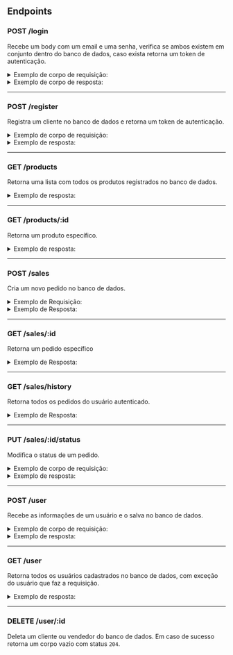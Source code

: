 ## Endpoints

### POST /login

Recebe um body com um email e uma senha, verifica se ambos existem em conjunto dentro do banco de dados, caso exista retorna um token de autenticação.

<details>
  <summary>Exemplo de corpo de requisição:</summary>
  
```json
{
  "email": "lewishamilton@gmail.com",
  "password": "123456"
}
```
  
</details>

<details>
  <summary>Exemplo de corpo de resposta:</summary>
  
#### Retorna um status `200`

```json
{
  "token": "eyJhbGciOiJIUzI1NiIsInR5cCI6IkpXVCJ9.eyJwYXlsb2FkIjp7ImlkIjo1LCJkaXNwbGF5TmFtZSI6InVzdWFyaW8gZGUgdGVzdGUiLCJlbWFpbCI6InRlc3RlQGVtYWlsLmNvbSIsImltYWdlIjoibnVsbCJ9LCJpYXQiOjE2MjAyNDQxODcsImV4cCI6MTYyMDY3NjE4N30.Roc4byj6mYakYqd9LTCozU1hd9k_Vw5IWKGL4hcCVG8"
}
```

#### Caso não exista retorna um erro com status `404`

```json
{
  "message": "User not found"
}
```

</details>

<hr/>

### POST /register

Registra um cliente no banco de dados e retorna um token de autenticação.

<details>
  <summary>Exemplo de corpo de requisição:</summary>
  
```json
{
  "name": "Brett Wiltshire",
  "email": "brett@email.com",
  "password": "123456"
}
```
  
</details>

<details>
  <summary>Exemplo de resposta:</summary>

#### Retorna um status `201`

```json
{
  "token": "eyJhbGciOiJIUzI1NiIsInR5cCI6IkpXVCJ9.eyJwYXlsb2FkIjp7ImlkIjo1LCJkaXNwbGF5TmFtZSI6InVzdWFyaW8gZGUgdGVzdGUiLCJlbWFpbCI6InRlc3RlQGVtYWlsLmNvbSIsImltYWdlIjoibnVsbCJ9LCJpYXQiOjE2MjAyNDQxODcsImV4cCI6MTYyMDY3NjE4N30.Roc4byj6mYakYqd9LTCozU1hd9k_Vw5IWKGL4hcCVG8"
}
```

#### Caso alguma informação esteja com formato inválido retorna um status `422`

```json
{
  "message": "Error message"
}
```

#### Caso o usuário já exista retorna um status `409`

```json
{
  "message": "User already exists"
}
```

</details>

<hr/>

### GET /products

Retorna uma lista com todos os produtos registrados no banco de dados.

<details>
  <summary>Exemplo de resposta:</summary>
  
```json
[
  {
    "id": 1,
    "name": "Skol Lata 250ml",
    "price": 2.20,
    "urlImage": "http://localhost:3001/images/skol_lata_350ml.jpg"
  },
  /* ... */
]
```
  
</details>

<hr/>

### GET /products/:id

Retorna um produto específico.

<details>
  <summary>Exemplo de resposta:</summary>
  
```json
{
  "id": 1,
  "name": "Skol Lata 250ml",
  "price": 2.20,
  "urlImage": "http://localhost:3001/images/skol_lata_350ml.jpg"
},
```
  
#### Caso não exista retorna um erro com status `404`

```json
{
  "message": "Product not found"
}
```

</details>

<hr/>

### POST /sales

Cria um novo pedido no banco de dados.

<details>
  <summary>Exemplo de Requisição:</summary>
  
```json
{
  "sellerId": 2,
  "totalPrice": 9.70,
  "deliveryAddress": "Av. Marechal Rondon",
  "deliveryNumber": "149",
  "products": [
    {
      "id": 1,
      "quantity": 3,
    },
    {
      "id": 2,
      "quantity": 2
    },
    {
      "id": 3,
      "quantity": 1
    }
  ]
}
```

</details>

<details>
  <summary>Exemplo de Resposta:</summary>
  
```json
{
  "id": 1,
  "userId": 3,
  "sellerId": 1,
  "totalPrice": 20,
  "deliveryAddress": "Av. Municipal",
  "deliveryNumber": "2495",
  "saleDate": "2022-11-30T21:36:47.000Z",
  "status": "PENDENTE",
  "products": [
    {
      "id": 1,
      "name": "Skol Lata 250ml",
      "price": 2.2,
      "urlImage": "http://localhost:3001/images/skol_lata_350ml.jpg",
      "quantity": 2
    },
    {
      "id": 3,
      "name": "Antarctica Pilsen 300ml",
      "price": 2.49,
      "urlImage": "http://localhost:3001/images/antarctica_pilsen_300ml.jpg",
      "quantity": 1
    }
  ]
}
```

#### Caso alguma informação esteja com formato inválido retorna um status `422`

```json
{
  "message": "Error message"
}
```

</details>

<hr/>

### GET /sales/:id

Retorna um pedido específico

<details>
  <summary>Exemplo de Resposta:</summary>
  
```json
{
  "id": 1,
  "userId": 3,
  "sellerId": 1,
  "totalPrice": 20,
  "deliveryAddress": "Av. Municipal",
  "deliveryNumber": "2495",
  "saleDate": "2022-11-30T21:36:47.000Z",
  "status": "PENDENTE",
  "products": [
    {
      "id": 1,
      "name": "Skol Lata 250ml",
      "price": 2.2,
      "urlImage": "http://localhost:3001/images/skol_lata_350ml.jpg",
      "quantity": 2
    },
    {
      "id": 3,
      "name": "Antarctica Pilsen 300ml",
      "price": 2.49,
      "urlImage": "http://localhost:3001/images/antarctica_pilsen_300ml.jpg",
      "quantity": 1
    }
  ]
}
```

#### Caso não exista retorna um status `404`

```json
{
  "message": "Sale not found"
}
```

</details>

<hr/>

### GET /sales/history

Retorna todos os pedidos do usuário autenticado.

<details>
  <summary>Exemplo de Resposta:</summary>
  
```json
[
  {
    "id": 1,
    "userId": 3,
    "sellerId": 1,
    "totalPrice": 20,
    "deliveryAddress": "Av. Municipal",
    "deliveryNumber": "2495",
    "saleDate": "2022-11-30T21:36:47.000Z",
    "status": "PENDENTE",
    "products": [
      {
        "id": 1,
        "name": "Skol Lata 250ml",
        "price": 2.2,
        "urlImage": "http://localhost:3001/images/skol_lata_350ml.jpg",
        "quantity": 2
      },
      {
        "id": 3,
        "name": "Antarctica Pilsen 300ml",
        "price": 2.49,
        "urlImage": "http://localhost:3001/images/antarctica_pilsen_300ml.jpg",
        "quantity": 1
      }
    ]
  },
  /* ... */
]
```

</details>

<hr/>

### PUT /sales/:id/status

Modifica o status de um pedido.

<details>
<summary>Exemplo de corpo de requisição:</summary>

```ts
{
  "status": "PENDENTE" | "PREPARANDO" | "EM TRÂNSITO" | "ENTREGUE"
}
```

</details>

<details>
  <summary>Exemplo de resposta:</summary>
  
```json
{
  "id": 1,
  "userId": 3,
  "sellerId": 1,
  "totalPrice": 20,
  "deliveryAddress": "Av. Municipal",
  "deliveryNumber": "2495",
  "saleDate": "2022-11-30T21:36:47.000Z",
  "status": "PENDENTE",
  "products": [
    {
      "id": 1,
      "name": "Skol Lata 250ml",
      "price": 2.2,
      "urlImage": "http://localhost:3001/images/skol_lata_350ml.jpg",
      "quantity": 2
    },
    {
      "id": 3,
      "name": "Antarctica Pilsen 300ml",
      "price": 2.49,
      "urlImage": "http://localhost:3001/images/antarctica_pilsen_300ml.jpg",
      "quantity": 1
    }
  ]
}
```
  
</details>

<hr>

### POST /user

Recebe as informações de um usuário e o salva no banco de dados.

<details>
  <summary>Exemplo de corpo de requisição:</summary>
  
```ts
{
  "name": "Brett Wiltshire",
  "email": "brett@email.com",
  "password": "123456",
  "role": "customer" | "seller" | "administrator"
}
```
  
</details>

<details>
  <summary>Exemplo de resposta:</summary>
  
```json
{
  "id": 4,
  "name": "Brett Wiltshire",
  "email": "brett@email.com",
  "role": "seller"
}
```

#### Caso o usuário já exista retorna um status `409`

```json
{
  "message": "User already exists"
}
```

</details>

<hr/>

### GET /user

Retorna todos os usuários cadastrados no banco de dados, com exceção do usuário que faz a requisição.

<details>
  <summary>Exemplo de resposta:</summary>
  
```json
[
  {
    "id": 4,
    "name": "Brett Wiltshire",
    "email": "brett@email.com",
    "role": "seller"
  },
  /* ... */
]
```

</details>

<hr>

### DELETE /user/:id

Deleta um cliente ou vendedor do banco de dados. Em caso de sucesso retorna um corpo vazio com status `204`.
